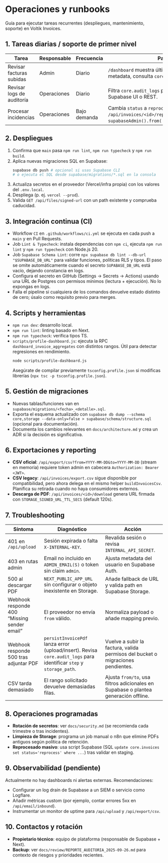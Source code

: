 # Operaciones y runbooks

Guía para ejecutar tareas recurrentes (despliegues, mantenimiento, soporte) en Voltik Invoices.

## 1. Tareas diarias / soporte de primer nivel
| Tarea | Responsable | Frecuencia | Pasos |
| --- | --- | --- | --- |
| Revisar facturas subidas | Admin | Diario | `/dashboard` muestra últimas 20. Si falta metadata, consulta `core.invoices` en Supabase. |
| Revisar logs de auditoría | Operaciones | Diario | Filtra `core.audit_logs` por `level != 'info'`. Usa Supabase UI o REST. |
| Procesar incidencias | Operaciones | Bajo demanda | Cambia `status` a `reprocess` usando `/api/invoices/<id>/reprocess` o `supabaseAdmin().from('invoices').update(...)`. |

## 2. Despliegues
1. Confirma que `main` pasa `npm run lint`, `npm run typecheck` y `npm run build`.
2. Aplica nuevas migraciones SQL en Supabase:
   ```bash
   supabase db push # opcional si usas Supabase CLI
   # o ejecuta el SQL desde supabase/migrations/*.sql en la consola
   ```
3. Actualiza secretos en el proveedor (Vercel/infra propia) con los valores del `.env.local`.
4. Despliega (p. ej. `vercel --prod`).
5. Valida `GET /api/files/signed-url` con un path existente y comprueba caducidad.

## 3. Integración continua (CI)
- Workflow `CI` en `.github/workflows/ci.yml` se ejecuta en cada push a `main` y en Pull Requests.
- Job `Lint & Typecheck`: instala dependencias con `npm ci`, ejecuta `npm run lint` y `npm run typecheck` con Node.js 20.
- Job `Supabase Schema Lint`: corre `npx supabase db lint --db-url "$SUPABASE_DB_URL"` para validar funciones, políticas RLS y tipos. El paso se omite automáticamente cuando el secreto `SUPABASE_DB_URL` está vacío, dejando constancia en logs.
- Configura el secreto en GitHub (Settings → Secrets → Actions) usando una URL de Postgres con permisos mínimos (lectura + ejecución). No lo expongas en logs.
- Falla el pipeline si cualquiera de los comandos devuelve estado distinto de cero; úsalo como requisito previo para merges.

## 4. Scripts y herramientas
- `npm run dev`: desarrollo local.
- `npm run lint`: linting basado en Next.
- `npm run typecheck`: verifica tipos TS.
- `scripts/profile-dashboard.js`: ejecuta la RPC `dashboard_invoice_aggregates` con distintos rangos. Útil para detectar regresiones en rendimiento.
  ```bash
  node scripts/profile-dashboard.js
  ```
  Asegúrate de compilar previamente `tsconfig.profile.json` si modificas librerías (`npx tsc -p tsconfig.profile.json`).

## 5. Gestión de migraciones
- Nuevas tablas/funciones van en `supabase/migrations/<fecha>_<detalle>.sql`.
- Exporta el esquema actualizado con `supabase db dump --schema core,storage --data-only=false > supabase/schema/structure.sql` (opcional para documentación).
- Documenta los cambios relevantes en `docs/architecture.md` y crea un ADR si la decisión es significativa.

## 6. Exportaciones y reporting
- **CSV oficial**: `/api/export/csv?from=YYYY-MM-DD&to=YYYY-MM-DD` (stream en memoria) requiere token admin en cabecera `Authorization: Bearer <JWT>`.
- **CSV legacy**: `/api/invoices/export.csv` sigue disponible por compatibilidad, pero ahora delega en el mismo helper `buildInvoicesCsv`. Planifica su retirada cuando no haya consumidores externos.
- **Descarga de PDF**: `/api/invoices/<id>/download` genera URL firmada con `STORAGE_SIGNED_URL_TTL_SECS` (default 120s).

## 7. Troubleshooting
| Síntoma | Diagnóstico | Acción |
| --- | --- | --- |
| 401 en `/api/upload` | Sesión expirada o falta `X-INTERNAL-KEY`. | Revalida sesión o revisa `INTERNAL_API_SECRET`. |
| 403 en rutas admin | Email no incluido en `ADMIN_EMAIL(S)` o token sin claim `admin`. | Ajusta metadata del usuario en Supabase Auth. |
| 500 al descargar PDF | `NEXT_PUBLIC_APP_URL` sin configurar o objeto inexistente en Storage. | Añade fallback de URL y valida path en Supabase Storage. |
| Webhook responde 400 “Missing sender email” | El proveedor no envía `from` válido. | Normaliza payload o añade mapping previo. |
| Webhook responde 500 tras adjuntar PDF | `persistInvoicePdf` lanza error (upload/insert). Revisa `core.audit_logs` para identificar `step` y `storage_path`. | Vuelve a subir la factura, valida permisos del bucket o migraciones pendientes. |
| CSV tarda demasiado | El rango solicitado devuelve demasiadas filas. | Ajusta `from/to`, usa filtros adicionales en Supabase o plantea generación offline. |

## 8. Operaciones programadas
- **Rotación de secretos**: ver `docs/security.md` (se recomienda cada trimestre o tras incidentes).
- **Limpieza de Storage**: programa un job manual o n8n que elimine PDFs antiguos según política de retención.
- **Reprocesado masivo**: usa script Supabase (SQL `update core.invoices set status='reprocess' where ...`) tras validar en staging.

## 9. Observabilidad (pendiente)
Actualmente no hay dashboards ni alertas externas. Recomendaciones:
- Configurar un log drain de Supabase a un SIEM o servicio como Logflare.
- Añadir métricas custom (por ejemplo, contar errores 5xx en `/api/email/inbound`).
- Instrumentar un monitor de uptime para `/api/upload` y `/api/export/csv`.

## 10. Contactos y rotación
- **Propietario técnico**: equipo de plataforma (responsable de Supabase + Next).
- **Backup**: ver `docs/review/REPORTE_AUDITORIA_2025-09-26.md` para contexto de riesgos y prioridades recientes.
